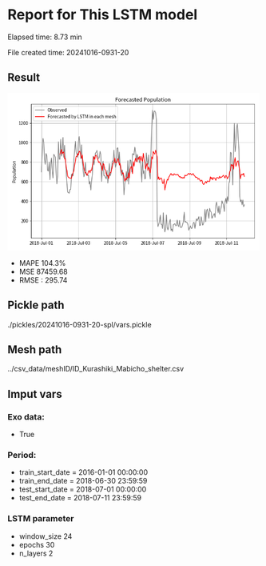 
# Report for This LSTM model 
Elapsed time: 8.73 min

File created time: 20241016-0931-20

## Result 
<img src="20241016-0931-20.png" width='600'/>

- MAPE	104.3%
- MSE 	87459.68
- RMSE : 295.74

## Pickle path
./pickles/20241016-0931-20-spl/vars.pickle

## Mesh path
../csv_data/meshID/ID_Kurashiki_Mabicho_shelter.csv

## Imput vars

### Exo data:
- True

### Period:
- train_start_date    = 2016-01-01 00:00:00
- train_end_date      = 2018-06-30 23:59:59
- test_start_date     = 2018-07-01 00:00:00  
- test_end_date       = 2018-07-11 23:59:59

### LSTM parameter
- window_size	24
- epochs	30
- n_layers	2


